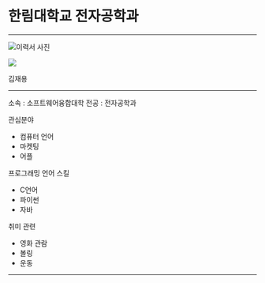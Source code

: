 # 한림대학교 전자공학과
---
![이력서 사진](kdh.png)

<img src=kdh.png hieght=150 widht=150>

김재용

---

소속 : 소프트웨어융합대학
전공 : 전자공학과

관심분야
* 컴퓨터 언어
* 마켓팅
* 어플

프로그래밍 언어 스킬
* C언어
* 파이썬 
* 자바

취미 관련
* 영화 관람
* 볼링
* 운동
---
